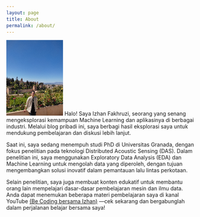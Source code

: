 ```yaml
---
layout: page
title: About
permalink: /about/
---
```


![izhan](/izhan1.png) Halo! Saya Izhan Fakhruzi, seorang yang senang mengeksplorasi kemampuan Machine Learning dan aplikasinya di berbagai industri. Melalui blog pribadi ini, saya berbagi hasil eksplorasi saya untuk mendukung pembelajaran dan diskusi lebih lanjut.

Saat ini, saya sedang menempuh studi PhD di Universitas Granada, dengan fokus penelitian pada teknologi Distributed Acoustic Sensing (DAS). Dalam penelitian ini, saya menggunakan Exploratory Data Analysis (EDA) dan Machine Learning untuk mengolah data yang diperoleh, dengan tujuan mengembangkan solusi inovatif dalam pemantauan lalu lintas perkotaan.

Selain penelitian, saya juga membuat konten edukatif untuk membantu orang lain mempelajari dasar-dasar pembelajaran mesin dan ilmu data. Anda dapat menemukan beberapa materi pembelajaran saya di kanal YouTube [(Be Coding bersama Izhan)](https://youtube.com/@belajarcodingbersamaizhan9560?si=v7lXxtnUON-Hl2HW) —cek sekarang dan bergabunglah dalam perjalanan belajar bersama saya!
